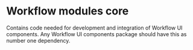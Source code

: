# Workflow modules core

Contains code needed for development and integration of Workflow UI components. Any Workflow UI components package should have this as number one dependency.
